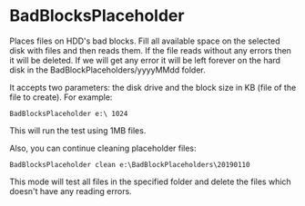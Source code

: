 # BadBlocksPlaceholder
Places files on HDD's bad blocks. Fill all available space on the selected disk with files and then reads them. 
If the file reads without any errors then it will be deleted. 
If we will get any error it will be left forever on the hard disk in the BadBlockPlaceholders/yyyyMMdd folder.

It accepts two parameters: the disk drive and the block size in KB (file of the file to create). For example:

    BadBlocksPlaceholder e:\ 1024

This will run the test using 1MB files.

Also, you can continue cleaning placeholder files:

    BadBlocksPlaceholder clean e:\BadBlockPlaceholders\20190110

This mode will test all files in the specified folder and delete the files which doesn't have any reading errors.